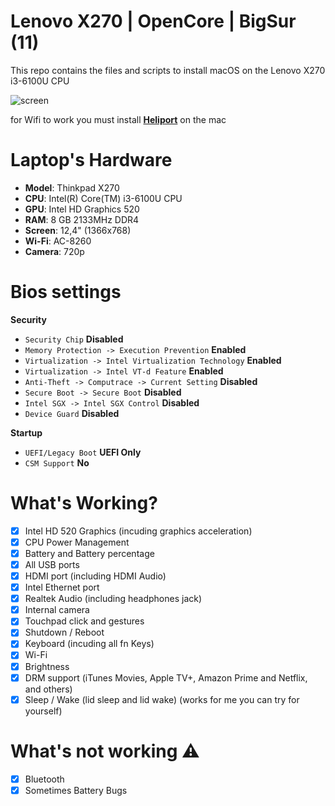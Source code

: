 # Lenovo X270 | OpenCore | BigSur (11)
This repo contains the files and scripts to install macOS on the Lenovo X270 i3-6100U CPU

![screen](https://user-images.githubusercontent.com/80203026/158066200-f0282463-e31b-44f3-9c19-891070791b39.png)

for Wifi to work you must install **[Heliport](https://github.com/OpenIntelWireless/HeliPort)** on the mac

# Laptop's Hardware
- <b>Model</b>: Thinkpad X270
- <b>CPU</b>: Intel(R) Core(TM) i3-6100U CPU
- <b>GPU</b>: Intel HD Graphics 520
- <b>RAM</b>: 8 GB 2133MHz DDR4
- <b>Screen</b>: 12,4" (1366x768)
- <b>Wi-Fi</b>: AC-8260
- <b>Camera</b>: 720p

# Bios settings

<b>Security</b>
- `Security Chip` **Disabled**
- `Memory Protection -> Execution Prevention` **Enabled**
- `Virtualization -> Intel Virtualization Technology` **Enabled**
- `Virtualization -> Intel VT-d Feature` **Enabled**
- `Anti-Theft -> Computrace -> Current Setting` **Disabled**
- `Secure Boot -> Secure Boot` **Disabled**
- `Intel SGX -> Intel SGX Control` **Disabled**
- `Device Guard` **Disabled**

<b>Startup</b>
- `UEFI/Legacy Boot` **UEFI Only**
- `CSM Support` **No**

# What's Working?
- [x] Intel HD 520 Graphics (incuding graphics acceleration)
- [x] CPU Power Management
- [x] Battery and Battery percentage
- [x] All USB ports
- [x] HDMI port (including HDMI Audio)
- [x] Intel Ethernet port
- [x] Realtek Audio (including headphones jack)
- [x] Internal camera
- [x] Touchpad click and gestures
- [x] Shutdown / Reboot
- [x] Keyboard (incuding all fn Keys)
- [x] Wi-Fi
- [x] Brightness
- [x] DRM support (iTunes Movies, Apple TV+, Amazon Prime and Netflix, and others)
- [x] Sleep / Wake (lid sleep and lid wake) (works for me you can try for yourself)

# What's not working ⚠️
- [x] Bluetooth
- [x] Sometimes Battery Bugs